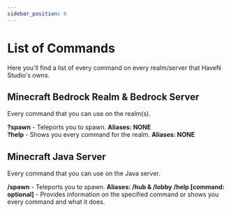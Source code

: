 ```yaml
---
sidebar_position: 6
---
```


# List of Commands

Here you'll find a list of every command on every realm/server that HaveN Studio's owns.

## Minecraft Bedrock Realm & Bedrock Server

Every command that you can use on the realm(s).

**?spawn** - Teleports you to spawn. **Aliases: NONE**                
**?help** - Shows you every command for the realm. **Aliases: NONE**                  

## Minecraft Java Server 

Every command that you can use on the Java server.

**/spawn** - Teleports you to spawn. **Aliases: /hub & /lobby**
**/help [command: optional]** - Provides information on the specified command or shows you every command and what it does.
